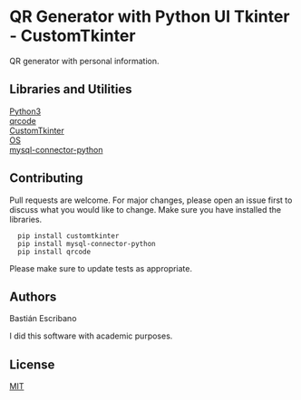 # QR Generator with Python UI Tkinter - CustomTkinter
QR generator with personal information.


## Libraries and Utilities

[Python3](https://www.python.org)                                                                                      
[qrcode](https://pypi.org/project/qrcode/)                          
[CustomTkinter](https://libraries.io/pypi/customtkinter)                  
[OS](https://docs.python.org/3/library/os.html)                  
[mysql-connector-python](https://pypi.org/project/mysql-connector-python/)

## Contributing

Pull requests are welcome. For major changes, please open an issue first to discuss what you would like to change.
Make sure you have installed the libraries.

      pip install customtkinter
      pip install mysql-connector-python
      pip install qrcode

Please make sure to update tests as appropriate.

## Authors

Bastián Escribano                      

I did this software with academic purposes.             
     

## License

[MIT](https://choosealicense.com/licenses/mit/)
